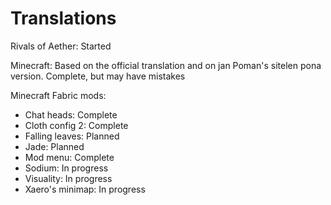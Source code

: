 # Translations

Rivals of Aether: Started

Minecraft: Based on the official translation and on jan Poman's sitelen pona version. Complete, but may have mistakes

Minecraft Fabric mods:
- Chat heads: Complete
- Cloth config 2: Complete
- Falling leaves: Planned
- Jade: Planned
- Mod menu: Complete
- Sodium: In progress
- Visuality: In progress
- Xaero's minimap: In progress